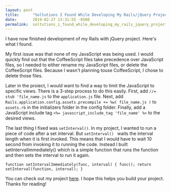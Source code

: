 ```yaml
---
layout: post
title:      "Soltutions I Found While Developing My Rails/jQuery Project"
date:       2019-02-27 13:31:55 -0500
permalink:  soltutions_i_found_while_developing_my_rails_jquery_project
---
```



I have now finished development of my Rails with jQuery project. Here's what I found.

My first issue was that none of my JavaScript was being used. I would quickly find out that the CoffeeScript files take precedence over JavaScript files, so I needed to either rename my JavaScript files, or delete the CoffeeScript files. Because I wasn't planning touse CoffeeScript, I chose to delete those files.

Later in the proiect, I would want to find a way to limit the JavaScript to specific views. There is a 3-step process to do this easily. First, add `//= stub 'file_name.js` to the `application.js` file. Next, add `Rails.application.config.assets.precompile += %w( file_name.js )` to `assets.rb` in the initializers folder in the config folder. Finally, add a JavaScript include tag `<%= javascript_include_tag 'file_name' %>` to the desired views.

The last thing I fixed was `setInterval()`. In my project, I wanted to run a piece of code after a set interval. But `setInterval() ` waits the interval length when it is first invoked. This means that I would have to wait 10 second from invoking it to running the code. Instead I built setIntervalImmediately() which is a simple function that runs the function and then sets the interval to run it again.

`function setIntervalImmediately(func, interval) {
  func();
  return setInterval(function, interval);
}`

You can check out my project [here](https://github.com/E-Shiels/appointments). I hope this helps you build your project. Thanks for reading!
